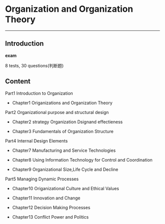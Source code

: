# Organization and Organization Theory
---
## Introduction
**exam**

8 tests, 30 questions(判断题)

## Content

Part1 Introduction to Organization

* Chapter1 Origanizations and Organization Theory

Part2 Organizational purpose and structural design

* Chapter2 strategy Organization Dsignand effectieness

* Chapter3 Fundamentals of Organization Structure

Part4 Internal Design Elements

* Chapter7 Manufacturing and Service Technologies

* Chapter8 Using Information Technology for Control and Coordination

* Chapter9 Organizational Size,Life Cycle and Decline

Part5 Managing Dynamic Processes

* Chapter10 Origanizational Culture and Ethical Values

* Chapter11 Innovation and Change

* Chapter12 Decision Making Processes

* Chapter13 Conflict Power and Politics